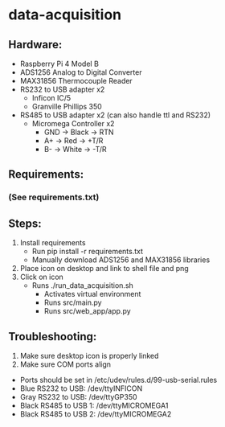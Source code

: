 # data-acquisition

## Hardware:
- Raspberry Pi 4 Model B
- ADS1256 Analog to Digital Converter
- MAX31856 Thermocouple Reader
- RS232 to USB adapter x2
  - Inficon IC/5
  - Granville Phillips 350
- RS485 to USB adapter x2 (can also handle ttl and RS232)
  - Micromega Controller x2
    - GND -> Black -> RTN
    - A+ -> Red -> +T/R
    - B- -> White -> -T/R

## Requirements:
### (See requirements.txt)

## Steps:
1. Install requirements
   - Run pip install -r requirements.txt
   - Manually download ADS1256 and MAX31856 libraries
2. Place icon on desktop and link to shell file and png
3. Click on icon
   - Runs ./run_data_acquisition.sh
     - Activates virtual environment
     - Runs src/main.py
     - Runs src/web_app/app.py

## Troubleshooting:
1. Make sure desktop icon is properly linked
2. Make sure COM ports align
- Ports should be set in /etc/udev/rules.d/99-usb-serial.rules
- Blue RS232 to USB: /dev/ttyINFICON
- Gray RS232 to USB: /dev/ttyGP350
- Black RS485 to USB 1: /dev/ttyMICROMEGA1
- Black RS485 to USB 2: /dev/ttyMICROMEGA2


